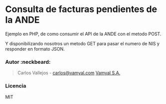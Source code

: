 
# Consulta de facturas pendientes de la ANDE

 Ejemplo en PHP, de como consumir el API de la ANDE con el metodo POST.

 Y disponibilizando nosotros un metodo GET para pasar el numero de NIS
 y responder en formato JSON.

### Autor :neckbeard:

> Carlos Vallejos - carlos@vamyal.com [Vamyal S.A.]

### Licencia

MIT

[Vamyal S.A.]: http://hq.vamyal.com
